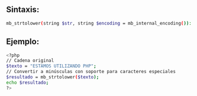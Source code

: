 ## Sintaxis:

 ``` bash
mb_strtolower(string $str, string $encoding = mb_internal_encoding()): string
 ```

## Ejemplo:
 ``` bash
<?php
// Cadena original
$texto = "ESTAMOS UTILIZANDO PHP";
// Convertir a minúsculas con soporte para caracteres especiales
$resultado = mb_strtolower($texto);
echo $resultado;
?>

 ```
